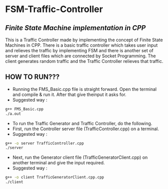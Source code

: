 # FSM-Traffic-Controller
## _Finite State Machine implementation in CPP_

This is a Traffic Controller made by implementing the concept of Finite State Machines in CPP. There is a basic traffic controller which takes user input and relieves the traffic by implementing FSM and there is another set of server and client files which are connected by Socket Programming. The client generates random traffic and the Traffic Controller relieves that traffic.

## HOW TO RUN???

- Running the FMS_Basic.cpp file is straight forward. Open the terminal and compile & run it. After that give theinput it asks for.
- Suggested way : 
```sh
g++ FMS_Basic.cpp
./a.out
```
- To run the Traffic Generator and Traffic Controller, do the following.
- First, run the Controller server file (TrafficController.cpp) on a terminal.
- Suggested way : 
```sh
g++ -o server TrafficController.cpp
./server
```
- Next, run the Generator client file (TrafficGeneratorClient.cpp) on another terminal and give the input required.
- Suggested way : 
```sh
g++ -o client TrafficGeneratorClient.cpp.cpp
./client
```
